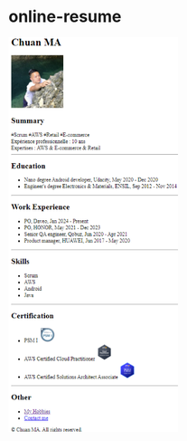# online-resume

<img width="300" alt="brif" src="https://github.com/mcf1727/online-resume/blob/main/public/online_resume.png"/>

